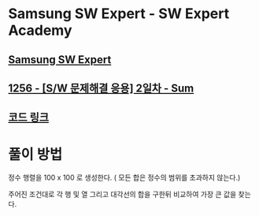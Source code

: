 # Samsung SW Expert - SW Expert Academy
[Samsung SW Expert](https://www.swexpertacademy.com)
-------------------------------------------
[1256 - [S/W 문제해결 응용] 2일차 - Sum](https://www.swexpertacademy.com/main/code/problem/problemDetail.do?contestProbId=AV13_BWKACUCFAYh&categoryId=AV13_BWKACUCFAYh&categoryType=CODE)
-------------------------------------------
[코드 링크](https://github.com/kh030728/SW-expert-academy-study-storage/blob/master/kh030728/1209/1209.cpp)
-------------------------------------------
# 풀이 방법
정수 행렬을 100 x 100 로 생성한다. ( 모든 합은 정수의 범위를 초과하지 않는다.)

주어진 조건대로 각 행 및 열 그리고 대각선의 합을 구한뒤 비교하여 가장 큰 값을 찾는다. 
